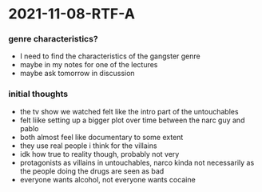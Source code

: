 # 2021-11-08-RTF-A
### genre characteristics?
- I need to find the characteristics of the gangster genre
- maybe in my notes for one of the lectures
- maybe ask tomorrow in discussion

### initial thoughts
- the tv show we watched felt like the intro part of the untouchables
- felt liike setting up a bigger plot over time between the narc guy and pablo 
- both almost feel like documentary to some extent 
- they use real people i think for the villains
- idk how true to reality though, probably not very
- protagonists as villains in untouchables, narco kinda not necessarily as the people doing the drugs are seen as bad
- everyone wants alcohol, not everyone wants cocaine
